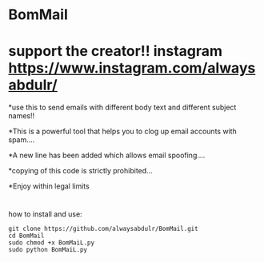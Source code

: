 # BomMail

# support the creator!! instagram https://www.instagram.com/alwaysabdulr/

*use this to send emails with different body text and different subject names!! 

*This is a powerful tool that helps you to clog up email accounts with spam.... 

*A new line has been added which allows email spoofing....

*copying of this code is strictly prohibited... 

*Enjoy within legal limits
#
#
#
#
#
#



how to install and use:

    git clone https://github.com/alwaysabdulr/BomMail.git
    cd BomMail
    sudo chmod +x BomMaiL.py
    sudo python BomMaiL.py







